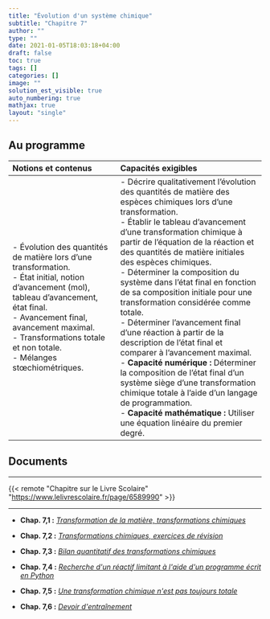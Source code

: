 ```yaml
---
title: "Évolution d'un système chimique"
subtitle: "Chapitre 7"
author: ""
type: ""
date: 2021-01-05T18:03:18+04:00
draft: false
toc: true
tags: []
categories: []
image: ""
solution_est_visible: true
auto_numbering: true
mathjax: true
layout: "single"
---
```


## Au programme

| Notions et contenus | Capacités exigibles |
|:----|:----|
| - Évolution des quantités de matière lors d’une transformation.<br />- État initial, notion d’avancement (mol), tableau d’avancement, état final.<br />- Avancement final, avancement maximal.<br />- Transformations totale et non totale.<br />- Mélanges stœchiométriques.  | - Décrire qualitativement l’évolution des quantités de matière des espèces chimiques lors d’une transformation.<br />- Établir le tableau d’avancement d’une transformation chimique à partir de l’équation de la réaction et des quantités de matière initiales des espèces chimiques.<br />- Déterminer la composition du système dans l’état final en fonction de sa composition initiale pour une transformation considérée comme totale.<br />- Déterminer l’avancement final d’une réaction à partir de la description de l’état final et comparer à l’avancement maximal.<br />- **Capacité numérique :** Déterminer la composition de l’état final d’un système siège d’une transformation chimique totale à l’aide d’un langage de programmation.<br />- **Capacité mathématique :** Utiliser une équation linéaire du premier degré.|

## Documents

----

{{< remote "Chapitre sur le Livre Scolaire" "https://www.lelivrescolaire.fr/page/6589990" >}}

----

- **Chap. 7,1 :** [*Transformation de la matière, transformations chimiques*](1-transformation-matiere)

- **Chap. 7,2 :** [*Transformations chimiques, exercices de révision*](2-exercices)

- **Chap. 7,3 :** [*Bilan quantitatif des transformations chimiques*](3-bilan-quantitatif)

- **Chap. 7,4 :** [*Recherche d'un réactif limitant à l'aide d'un programme écrit en Python*](4-reactif-limitant-simulation)

- **Chap. 7,5 :** [*Une transformation chimique n'est pas toujours totale*](5-transformation-limitee)

- **Chap. 7,6 :** [*Devoir d'entraînement*](6-devoir-entrainement)